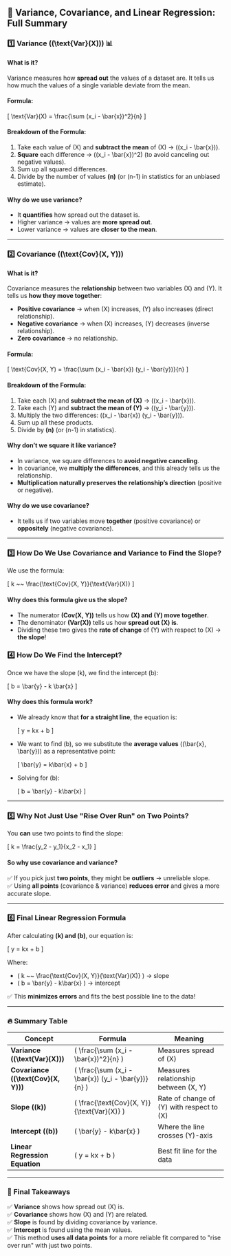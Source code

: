 ## **🔷 Variance, Covariance, and Linear Regression: Full Summary**  

### **1️⃣ Variance (\(\text{Var}(X)\))** 📊  
#### **What is it?**  
Variance measures how **spread out** the values of a dataset are. It tells us how much the values of a single variable deviate from the mean.  

#### **Formula:**  

\[
\text{Var}(X) = \frac{\sum (x_i - \bar{x})^2}{n}
\]

#### **Breakdown of the Formula:**  
1. Take each value of \(X\) and **subtract the mean** of \(X\) → \((x_i - \bar{x})\).  
2. **Square** each difference → \((x_i - \bar{x})^2\) (to avoid canceling out negative values).  
3. Sum up all squared differences.  
4. Divide by the number of values **\(n\)** (or \(n-1\) in statistics for an unbiased estimate).  

#### **Why do we use variance?**  
- It **quantifies** how spread out the dataset is.  
- Higher variance → values are **more spread out**.  
- Lower variance → values are **closer to the mean**.  

---

### **2️⃣ Covariance (\(\text{Cov}(X, Y)\))**  
#### **What is it?**  
Covariance measures the **relationship** between two variables \(X\) and \(Y\). It tells us **how they move together**:  
- **Positive covariance** → when \(X\) increases, \(Y\) also increases (direct relationship).  
- **Negative covariance** → when \(X\) increases, \(Y\) decreases (inverse relationship).  
- **Zero covariance** → no relationship.  

#### **Formula:**  

\[
\text{Cov}(X, Y) = \frac{\sum (x_i - \bar{x}) (y_i - \bar{y})}{n}
\]

#### **Breakdown of the Formula:**  
1. Take each \(X\) and **subtract the mean of \(X\)** → \((x_i - \bar{x})\).  
2. Take each \(Y\) and **subtract the mean of \(Y\)** → \((y_i - \bar{y})\).  
3. Multiply the two differences: \((x_i - \bar{x}) (y_i - \bar{y})\).  
4. Sum up all these products.  
5. Divide by **\(n\)** (or \(n-1\) in statistics).  

#### **Why don’t we square it like variance?**  
- In variance, we square differences to **avoid negative canceling**.  
- In covariance, we **multiply the differences**, and this already tells us the relationship.  
- **Multiplication naturally preserves the relationship’s direction** (positive or negative).  

#### **Why do we use covariance?**  
- It tells us if two variables move **together** (positive covariance) or **oppositely** (negative covariance).  

---

### **3️⃣ How Do We Use Covariance and Variance to Find the Slope?**  
We use the formula:

\[
k ~~ \frac{\text{Cov}(X, Y)}{\text{Var}(X)}
\]

#### **Why does this formula give us the slope?**  
- The numerator **(Cov(X, Y))** tells us how **\(X\) and \(Y\) move together**.  
- The denominator **(Var(X))** tells us how **spread out \(X\) is**.  
- Dividing these two gives the **rate of change** of \(Y\) with respect to \(X\) → **the slope**!  

### **4️⃣ How Do We Find the Intercept?**  
Once we have the slope \(k\), we find the intercept \(b\):  

\[
b = \bar{y} - k \bar{x}
\]

#### **Why does this formula work?**  
- We already know that **for a straight line**, the equation is:  

  \[
  y = kx + b
  \]

- We want to find \(b\), so we substitute the **average values** (\(\bar{x}, \bar{y}\)) as a representative point:  

  \[
  \bar{y} = k\bar{x} + b
  \]

- Solving for \(b\):  

  \[
  b = \bar{y} - k\bar{x}
  \]

---

### **5️⃣ Why Not Just Use "Rise Over Run" on Two Points?**  
You **can** use two points to find the slope:

\[
k = \frac{y_2 - y_1}{x_2 - x_1}
\]

#### **So why use covariance and variance?**  
✅ If you pick just **two points**, they might be **outliers** → unreliable slope.  
✅ Using **all points** (covariance & variance) **reduces error** and gives a more accurate slope.  

---

### **6️⃣ Final Linear Regression Formula**  
After calculating **\(k\) and \(b\)**, our equation is:  

\[
y = kx + b
\]

Where:  
- \( k ~~ \frac{\text{Cov}(X, Y)}{\text{Var}(X)} \) → slope  
- \( b = \bar{y} - k\bar{x} \) → intercept  

✅ This **minimizes errors** and fits the best possible line to the data!  

---

### **🔥 Summary Table**
| Concept | Formula | Meaning |
|---------|---------|---------|
| **Variance (\(\text{Var}(X)\))** | \( \frac{\sum (x_i - \bar{x})^2}{n} \) | Measures spread of \(X\) |
| **Covariance (\(\text{Cov}(X, Y)\))** | \( \frac{\sum (x_i - \bar{x}) (y_i - \bar{y})}{n} \) | Measures relationship between \(X, Y\) |
| **Slope (\(k\))** | \( \frac{\text{Cov}(X, Y)}{\text{Var}(X)} \) | Rate of change of \(Y\) with respect to \(X\) |
| **Intercept (\(b\))** | \( \bar{y} - k\bar{x} \) | Where the line crosses \(Y\)-axis |
| **Linear Regression Equation** | \( y = kx + b \) | Best fit line for the data |

---

### **🎯 Final Takeaways**
✅ **Variance** shows how spread out \(X\) is.  
✅ **Covariance** shows how \(X\) and \(Y\) are related.  
✅ **Slope** is found by dividing covariance by variance.  
✅ **Intercept** is found using the mean values.  
✅ This method **uses all data points** for a more reliable fit compared to "rise over run" with just two points.  